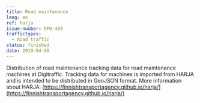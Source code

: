 ```yaml
---
title: Road maintenance
lang: en
ref: harja
issue-number: DPO-469
traffictypes:
  - Road traffic
status: finished
date: 2019-04-08
---
```


Distribution of road maintenance tracking data for road maintenance machines at
Digitraffic. Tracking data for machines is imported from HARJA and is intended
to be distributed in GeoJSON format. More information about HARJA:
[https://finnishtransportagency.github.io/harja/](https://finnishtransportagency.github.io/harja/)
